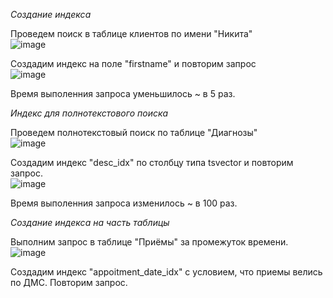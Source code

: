 *Создание индекса*

Проведем поиск в таблице клиентов по имени "Никита"\
![image](https://user-images.githubusercontent.com/126672650/236681553-0406232f-a9d2-487f-bc95-900b3e01da8d.png)

Создадим индекс на поле "firstname" и повторим запрос\
![image](https://user-images.githubusercontent.com/126672650/236681667-ce3e06da-495f-4c04-994b-ae0cd33bd186.png)

Время выполенния запроса уменьшилось ~ в 5 раз.

*Индекс для полнотекстового поиска*

Проведем полнотекстовый поиск по таблице "Диагнозы"\
![image](https://user-images.githubusercontent.com/126672650/236700398-92ea7d48-8f56-46f2-9d5c-9f671d8a80d1.png)

Создадим индекс "desc_idx" по столбцу типа tsvector и повторим запрос.\
![image](https://user-images.githubusercontent.com/126672650/236700675-b7911fd7-4d4a-4bdd-8d7b-cc829ebdca5a.png)

Время выполенния запроса изменилось ~ в 100 раз.

*Создание индекса на часть таблицы*

Выполним запрос в таблице "Приёмы" за промежуток времени.\
![image](https://user-images.githubusercontent.com/126672650/236701555-73cf5a66-b6d8-4f01-9a6f-5b0f72968693.png)

Создадим индекс "appoitment_date_idx" с условием, что приемы велись по ДМС. Повторим запрос.


